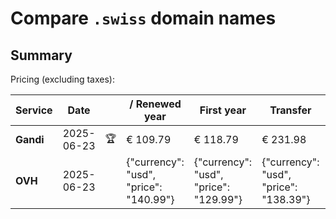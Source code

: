 # Compare `.swiss` domain names

## Summary

Pricing (excluding taxes):

| Service | Date |  | / Renewed year | First year | Transfer | Restoration |
|--|--|--|--|--|--|--|
| **Gandi** | 2025-06-23 | 🏆 | € 109.79 | € 118.79 | € 231.98 | € 151.53 |
| **OVH** | 2025-06-23 |  | {"currency": "usd", "price": "140.99"} | {"currency": "usd", "price": "129.99"} | {"currency": "usd", "price": "138.39"} |  |
